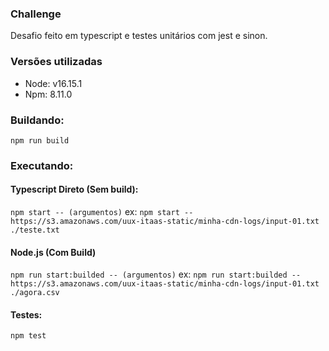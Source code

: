 ### Challenge

Desafio feito em typescript e testes unitários com jest e sinon.

### Versões utilizadas

- Node: v16.15.1
- Npm: 8.11.0

### Buildando:

`npm run build`

### Executando:

#### Typescript Direto (Sem build):

`npm start -- (argumentos)` ex:
`npm start -- https://s3.amazonaws.com/uux-itaas-static/minha-cdn-logs/input-01.txt ./teste.txt`

#### Node.js (Com Build)

`npm run start:builded -- (argumentos)` ex:
`npm run start:builded -- https://s3.amazonaws.com/uux-itaas-static/minha-cdn-logs/input-01.txt ./agora.csv`

#### Testes:

`npm test`

